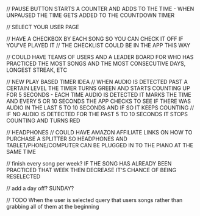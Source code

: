 // PAUSE BUTTON STARTS A COUNTER AND ADDS TO THE TIME - WHEN UNPAUSED THE TIME GETS ADDED TO THE COUNTDOWN TIMER

// SELECT YOUR USER PAGE

// HAVE A CHECKBOX BY EACH SONG SO YOU CAN CHECK IT OFF IF YOU'VE PLAYED IT
// THE CHECKLIST COULD BE IN THE APP THIS WAY

// COULD HAVE TEAMS OF USERS AND A LEADER BOARD FOR WHO HAS PRACTICED THE MOST SONGS AND THE MOST CONSECUTIVE DAYS, LONGEST STREAK, ETC

// NEW PLAY BASED TIMER IDEA
// WHEN AUDIO IS DETECTED PAST A CERTAIN LEVEL THE TIMER TURNS GREEN AND STARTS COUNTING UP FOR 5 SECONDS - EACH TIME AUDIO IS DETECTED IT MARKS THE TIME AND EVERY 5 OR 10 SECONDS THE APP CHECKS TO SEE IF THERE WAS AUDIO IN THE LAST 5 TO 10 SECONDS AND IF SO IT KEEPS COUNTING
// IF NO AUDIO IS DETECTED FOR THE PAST 5 TO 10 SECONDS IT STOPS COUNTING AND TURNS RED

// HEADPHONES
// COULD HAVE AMAZON AFFILIATE LINKS ON HOW TO PURCHASE A SPLITTER SO HEADPHONES AND TABLET/PHONE/COMPUTER CAN BE PLUGGED IN TO THE PIANO AT THE SAME TIME

// finish every song per week? IF THE SONG HAS ALREADY BEEN PRACTICED THAT WEEK THEN DECREASE IT'S CHANCE OF BEING RESELECTED

// add a day off? SUNDAY?

// TODO When the user is selected query that users songs rather than grabbing all of them at the beginning